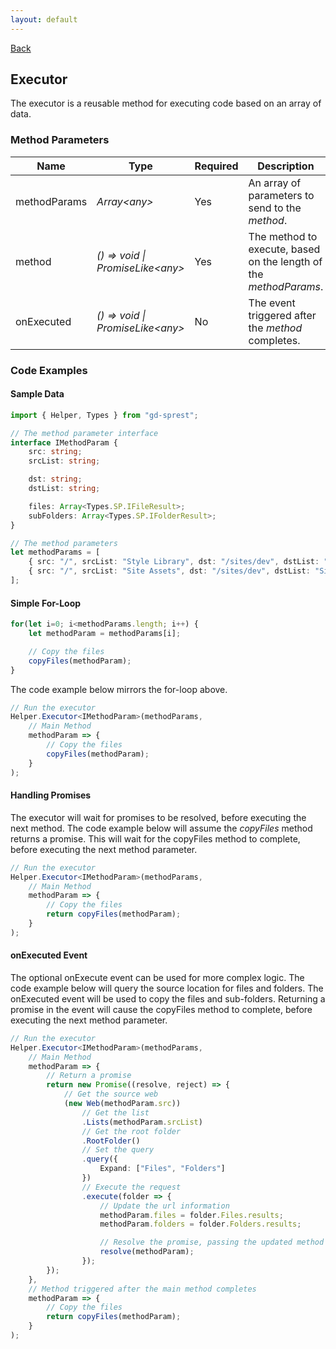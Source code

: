 ```yaml
---
layout: default
---
```

[Back](/helpers)

## Executor

The executor is a reusable method for executing code based on an array of data.

### Method Parameters

| Name | Type | Required | Description |
| --- | --- | --- | --- |
| methodParams | _Array&lt;any&gt;_ | Yes | An array of parameters to send to the _method_. |
| method | _() => void \| PromiseLike&lt;any&gt;_ | Yes | The method to execute, based on the length of the _methodParams_. |
| onExecuted | _() => void \| PromiseLike&lt;any&gt;_ | No | The event triggered after the _method_ completes. |

### Code Examples

#### Sample Data

```ts
import { Helper, Types } from "gd-sprest";

// The method parameter interface
interface IMethodParam {
    src: string;
    srcList: string;

    dst: string;
    dstList: string;

    files: Array<Types.SP.IFileResult>;
    subFolders: Array<Types.SP.IFolderResult>;
}

// The method parameters
let methodParams = [
    { src: "/", srcList: "Style Library", dst: "/sites/dev", dstList: "Style Library" },
    { src: "/", srcList: "Site Assets", dst: "/sites/dev", dstList: "Site Assets" }
];
```

#### Simple For-Loop

```ts
for(let i=0; i<methodParams.length; i++) {
    let methodParam = methodParams[i];

    // Copy the files
    copyFiles(methodParam);
}
```

The code example below mirrors the for-loop above.

```ts
// Run the executor
Helper.Executor<IMethodParam>(methodParams,
    // Main Method
    methodParam => {
        // Copy the files
        copyFiles(methodParam);
    }
);
```

#### Handling Promises

The executor will wait for promises to be resolved, before executing the next method.
The code example below will assume the _copyFiles_ method returns a promise.
This will wait for the copyFiles method to complete, before executing the next method parameter.

```ts
// Run the executor
Helper.Executor<IMethodParam>(methodParams,
    // Main Method
    methodParam => {
        // Copy the files
        return copyFiles(methodParam);
    }
);
```

#### onExecuted Event

The optional onExecute event can be used for more complex logic.
The code example below will query the source location for files and folders.
The onExecuted event will be used to copy the files and sub-folders.
Returning a promise in the event will cause the copyFiles method to complete, before executing the next method parameter.

```ts
// Run the executor
Helper.Executor<IMethodParam>(methodParams,
    // Main Method
    methodParam => {
        // Return a promise
        return new Promise((resolve, reject) => {
            // Get the source web
            (new Web(methodParam.src))
                // Get the list
                .Lists(methodParam.srcList)
                // Get the root folder
                .RootFolder()
                // Set the query
                .query({
                    Expand: ["Files", "Folders"]
                })
                // Execute the request
                .execute(folder => {
                    // Update the url information
                    methodParam.files = folder.Files.results;
                    methodParam.folders = folder.Folders.results;

                    // Resolve the promise, passing the updated method parameters to the onExecuted event
                    resolve(methodParam);
                });
        });
    },
    // Method triggered after the main method completes
    methodParam => {
        // Copy the files
        return copyFiles(methodParam);
    }
);
```